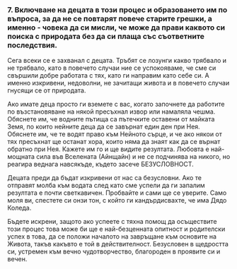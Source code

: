 ### 7. Включване на децата в този процес и образоването им по въпроса, за да не се повтарят повече старите грешки, а именно - човека да си мисли, че може да прави каквото си поиска с природата без да си плаща със съответните последствия.

Сега всеки се е захванал с децата. Тръбят се лозунги какво трябвало и не трябвало, като в повечето случаи ние се успокояваме, че сме си свършили добре работата с тях, като ги направим като себе си. А именно изкривени, недоволни, не зачитащи живота и в повечето случаи гнусящи се от природата.

Ако имате деца просто ги вземете с вас, когато започнете да работите по възстановяване на някой пресъхнал извор или намаляла чешма. Обяснете им, че водните пътища са пътечките оставени от майката Земя, по които нейните деца да се завърнат един ден при Нея. Обяснете им, че те водят право към Нейното сърце, и че ако някои от тях пресъхнат ще останат хора, които няма да знаят как да се върнат обратно при Нея. Кажете им го и ще видите резултата. Любовта е най-мощната сила във Вселената (Айнщайн) и не се подчинява на никого, но реагира веднага навсякъде, където засече БЕЗУСЛОВНОСТ. 

Децата преди да бъдат изкривени от нас са безусловни. Ако те отправят молба към водата след като сме успели да ги запалим резултата е почти светкавичен. Пробвайте и сами ще се уверите. Само моля ви, спестете си онзи тон, с който ги кандърдисвахте, че има Дядо Коледа.

Бъдете искрени, защото ако успеете с тяхна помощ да осъществите този процес това може би ще е най-безценната опитност и родителски успех в това, да се положи началото на завръщане към основите на Живота, такъв какъвто е той в действителност. Безусловен в щедростта си, устремен към вечно чудотворчество, благороден в проявите си и вечен. 
